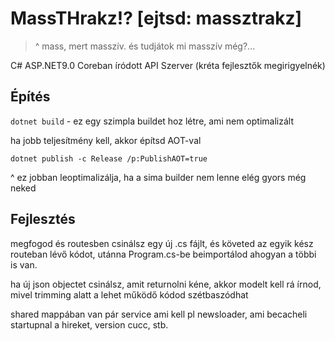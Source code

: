 # MassTHrakz!? [ejtsd: massztrakz]
> ^ mass, mert masszív. és tudjátok mi masszív még?...

C# ASP.NET9.0 Coreban íródott API Szerver (kréta fejlesztők megirigyelnék)

## Építés
`dotnet build` - ez egy szimpla buildet hoz létre, ami nem optimalizált

ha jobb teljesítmény kell, akkor építsd AOT-val
```
dotnet publish -c Release /p:PublishAOT=true
```
^ ez jobban leoptimalizálja, ha a sima builder nem lenne elég gyors még neked

## Fejlesztés
megfogod és routesben csinálsz egy új .cs fájlt, és követed az egyik kész routeban lévő kódot, utánna Program.cs-be beimportálod ahogyan a többi is van.

ha új json objectet csinálsz, amit returnolni kéne, akkor modelt kell rá írnod, mivel trimming alatt a lehet működő kódod szétbaszódhat

shared mappában van pár service ami kell pl newsloader, ami becacheli startupnal a hireket, version cucc, stb.